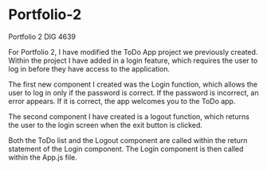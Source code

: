 # Portfolio-2
 Portfolio 2 DIG 4639

For Portfolio 2, I have modified the ToDo App project we previously created. Within the project I have added in a login feature, which requires the user to log in before they have access to the application.

The first new component I created was the Login function, which allows the user to log in only if the password is correct. If the password is incorrect, an error appears. If it is correct, the app welcomes you to the ToDo app.

The second component I have created is a logout function, which returns the user to the login screen when the exit button is clicked.

Both the ToDo list and the Logout component are called within the return statement of the Login component. The Login component is then called within the App.js file.